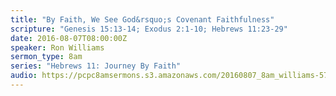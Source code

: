 ```yaml
---
title: "By Faith, We See God&rsquo;s Covenant Faithfulness"
scripture: "Genesis 15:13-14; Exodus 2:1-10; Hebrews 11:23-29"
date: 2016-08-07T08:00:00Z
speaker: Ron Williams
sermon_type: 8am
series: "Hebrews 11: Journey By Faith"
audio: https://pcpc8amsermons.s3.amazonaws.com/20160807_8am_williams-57a8b6f734b68.mp3 
---
```



